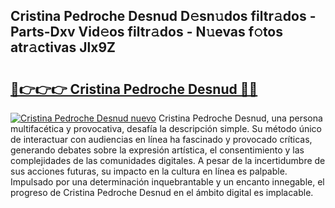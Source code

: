 ## Cristina Pedroche Desnud D𝚎sn𝚞dos filtr𝚊dos - Parts-Dxv Vid𝚎os filtr𝚊dos - N𝚞evas f𝚘tos atr𝚊ctivas Jlx9Z

# <h2><a href="http://mb0xyfq.tromn.icu/?c=Cristina+Pedroche+Desnud">🔗👉👉👉 Cristina Pedroche Desnud 🔗🔗</a></h2>

[![Cristina Pedroche Desnud nuevo](https://i.imgur.com/pEAQMta.gif)](http://mb0xyfq.tromn.icu/?c=Cristina+Pedroche+Desnud)
Cristina Pedroche Desnud, una persona multifacética y provocativa, desafía la descripción simple. Su método único de interactuar con audiencias en línea ha fascinado y provocado críticas, generando debates sobre la expresión artística, el consentimiento y las complejidades de las comunidades digitales. A pesar de la incertidumbre de sus acciones futuras, su impacto en la cultura en línea es palpable. Impulsado por una determinación inquebrantable y un encanto innegable, el progreso de Cristina Pedroche Desnud en el ámbito digital es implacable.
